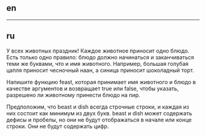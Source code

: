 ## en

---

## ru

У всех животных праздник! Каждое животное приносит одно блюдо.
Есть только одно правило: блюдо должно начинаться и заканчиваться теми же буквами, что и имя животного.
Например, большая голубая цапля приносит чесночный наан, а синица приносит шоколадный торт.

Напишите функцию feast, которая принимает имя животного и блюдо в качестве аргументов и возвращает true или false,
чтобы указать, разрешено ли животному принести блюдо на пир.

Предположим, что beast и dish всегда строчные строки, и каждая из них состоит как минимум из двух букв.
beast и dish может содержать дефисы и пробелы, но они не будут отображаться в начале или конце строки. Они не будут содержать цифр.
